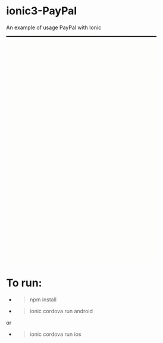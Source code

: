 # ionic3-PayPal
An example of usage PayPal with Ionic

![View this](src/assets/paypal.gif)

# To run:
* > npm install

* > ionic cordova run android 

or

* > ionic cordova run ios 


